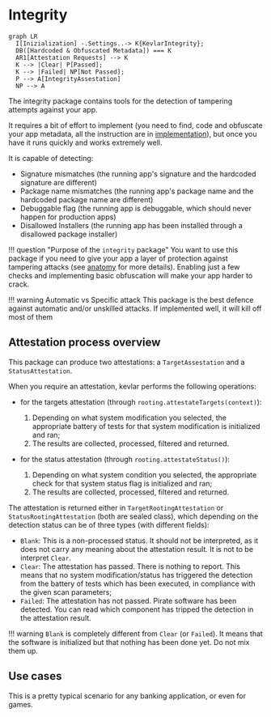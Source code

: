 # Integrity

``` mermaid
graph LR
  I[Inizialization] -.Settings..-> K{KevlarIntegrity};
  DB([Hardcoded & Obfuscated Metadata]) === K
  AR1[Attestation Requests] --> K
  K --> |Clear| P[Passed];
  K --> |Failed| NP[Not Passed];
  P --> A[IntegrityAssestation]
  NP --> A
```

The integrity package contains tools for the detection of tampering attempts against your app.

It requires a bit of effort to implement (you need to find, code and obfuscate your app metadata, all the instruction are in [implementation](implementation.md)), but once you have it runs quickly and works extremely well.

It is capable of detecting:

- Signature mismatches (the running app's signature and the hardcoded signature are different)
- Package name mismatches (the running app's package name and the hardcoded package name are different)
- Debuggable flag (the running app is debuggable, which should never happen for production apps)
- Disallowed Installers (the running app has been installed through a disallowed package installer)


!!! question "Purpose of the `integrity` package"
	You want to use this package if you need to give your app a layer of protection against tampering attacks (see [anatomy](../../overview/anatomy_of_attacks.md) for more details).
	Enabling just a few checks and implementing basic obfuscation will make your app harder to crack.


!!! warning Automatic vs Specific attack
	This package is the best defence against automatic and/or unskilled attacks. 
	If implemented well, it will kill off most of them


## Attestation process overview
This package can produce two attestations: a `TargetAssestation` and a `StatusAttestation`.

When you require an attestation, kevlar performs the following operations:

- for the targets attestation (through `rooting.attestateTargets(context)`):

	1. Depending on what system modification you selected, the appropriate battery of tests for that system modification is initialized and ran;
	2. The results are collected, processed, filtered and returned.

- for the status attestation (through `rooting.attestateStatus()`):

	1.  Depending on what system condition you selected, the appropriate check for that system status flag is initialized and ran;
	2. The results are collected, processed, filtered and returned.

The attestation is returned either in `TargetRootingAttestation` or `StatusRootingAttestation` (both are sealed class), which depending on the detection status can be of three types (with different fields):

- `Blank`: This is a non-processed status. It should not be interpreted, as it does not carry any meaning about the attestation result. It is not to be interpret `Clear`.
- `Clear`: The attestation has passed. There is nothing to report. This means that no system modification/status has triggered the detection from the battery of tests which has been executed, in compliance with the given scan parameters;
- `Failed`: The attestation has not passed. Pirate software has been detected. You can read which component has tripped the detection in the attestation result.

!!! warning
`Blank` is completely different from `Clear` (or `Failed`). It means that the software is initialized but that nothing has been done yet. Do not mix them up.

## Use cases
This is a pretty typical scenario for any banking application, or even for games.